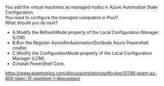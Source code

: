 You add the virtual machines as managed nodes in Azure Automation State Configuration.<br/>You need to configure the managed computers in Pool7.<br/>What should you do next?<br/><ul><li class="multi-choice-item"><span class="multi-choice-letter" data-choice-letter="A">A.</span>Modify the RefreshMode property of the Local Configuration Manager (LCM).</li><li class="multi-choice-item correct-hidden"><span class="multi-choice-letter" data-choice-letter="B">B.</span>Run the Register-AzureRmAutomationDscNode Azure Powershell cmdlet.</li><li class="multi-choice-item"><span class="multi-choice-letter" data-choice-letter="C">C.</span>Modify the ConfigurationMode property of the Local Configuration Manager (LCM).</li><li class="multi-choice-item"><span class="multi-choice-letter" data-choice-letter="D">D.</span>Install PowerShell Core.</li></ul><p><a href="https://www.examtopics.com/discussions/microsoft/view/31748-exam-az-400-topic-12-question-1-discussion/">https://www.examtopics.com/discussions/microsoft/view/31748-exam-az-400-topic-12-question-1-discussion/</a></p><script src="https://giscus.app/client.js"                    data-repo="azsamples/az204"                    data-repo-id="R_kgDOMRXzDQ"                    data-category="General"                    data-category-id="DIC_kwDOMRXzDc4Cgi27"                    data-mapping="pathname"                    data-strict="0"                    data-reactions-enabled="0"                    data-emit-metadata="0"                    data-input-position="bottom"                    data-theme="preferred_color_scheme"                    data-lang="en"                    crossorigin="anonymous"                    async>                    </script>